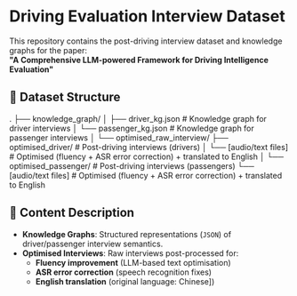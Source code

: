 # Driving Evaluation Interview Dataset

This repository contains the post-driving interview dataset and knowledge graphs for the paper:  
**"A Comprehensive LLM-powered Framework for Driving Intelligence Evaluation"**

## 📁 Dataset Structure
.
├── knowledge_graph/
│ ├── driver_kg.json # Knowledge graph for driver interviews
│ └── passenger_kg.json # Knowledge graph for passenger interviews
│
└── optimised_raw_interview/
├── optimised_driver/ # Post-driving interviews (drivers)
│ └── [audio/text files] # Optimised (fluency + ASR error correction) + translated to English
│
└── optimised_passenger/ # Post-driving interviews (passengers)
└── [audio/text files] # Optimised (fluency + ASR error correction) + translated to English


## 🎯 Content Description
- **Knowledge Graphs**: Structured representations (`JSON`) of driver/passenger interview semantics.
- **Optimised Interviews**: Raw interviews post-processed for:
  - **Fluency improvement** (LLM-based text optimisation)
  - **ASR error correction** (speech recognition fixes)
  - **English translation** (original language: Chinese])
